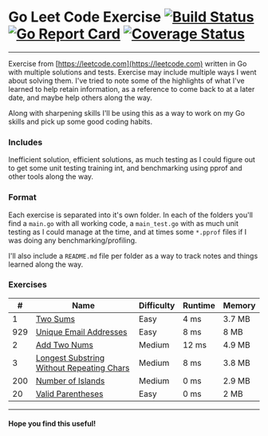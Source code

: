 # Go Leet Code Exercise [![Build Status](https://api.travis-ci.org/arian-amador/GoLeetCode.svg)](https://travis-ci.org/arian-amador/GoLeetCode) [![Go Report Card](https://goreportcard.com/badge/github.com/arian-amador/GoLeetCode)](https://goreportcard.com/report/github.com/arian-amador/GoLeetCode) [![Coverage Status](https://coveralls.io/repos/github/arian-amador/GoLeetCode/badge.svg?branch=master&service=github)](https://coveralls.io/github/arian-amador/GoLeetCode?branch=master)

---

Exercise from [https://leetcode.com](https://leetcode.com) written in Go with multiple solutions and tests. Exercise may include multiple ways I went about solving them. I've tried to note some of the highlights of what I've learned to help retain information, as a reference to come back to at a later date, and maybe help others along the way.

Along with sharpening skills I'll be using this as a way to work on my Go skills and pick up some good coding habits.

### Includes

Inefficient solution, efficient solutions, as much testing as I could figure out to get some unit testing training int, and benchmarking using pprof and other tools along the way.

### Format

Each exercise is separated into it's own folder. In each of the folders you'll find a `main.go` with all working code, a `main_test.go` with as much unit testing as I could manage at the time, and at times some `*.pprof` files if I was doing any benchmarking/profiling.

I'll also include a `README.md` file per folder as a way to track notes and things learned along the way.

### Exercises
|#|Name|Difficulty|Runtime|Memory|
|-|----|----------|-------|------|
|1|[Two Sums](https://github.com/arian-amador/GoLeetCode/tree/master/easy/twoSum)|Easy|4 ms|3.7 MB|
|929|[Unique Email Addresses](https://github.com/arian-amador/GoLeetCode/tree/master/easy/uniqueEmailAddresses)|Easy|8 ms|8 MB|
|2|[Add Two Nums](https://github.com/arian-amador/GoLeetCode/tree/master/medium/addTwoNums)|Medium|12 ms|4.9 MB|
|3|[Longest Substring Without Repeating Chars](https://github.com/arian-amador/GoLeetCode/tree/master/medium/longestSubstringWithoutRepeatingCharacters)|Medium|8 ms|3.8 MB|
|200|[Number of Islands](https://github.com/arian-amador/GoLeetCode/tree/master/medium/numberOfIslands)|Medium|0 ms|2.9 MB|
|20|[Valid Parentheses](https://github.com/arian-amador/GoLeetCode/tree/master/easy/validParentheses)|Easy|0 ms|2 MB |

---

#### Hope you find this useful!
